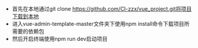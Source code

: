 - 首先在本地通过git clone https://github.com/Cl-zzx/vue_project.git将项目下载到本地
- 进入vue-admin-template-master文件夹下使用npm install命令下载项目所需要的依赖包
- 然后开启终端使用npm run dev启动项目

